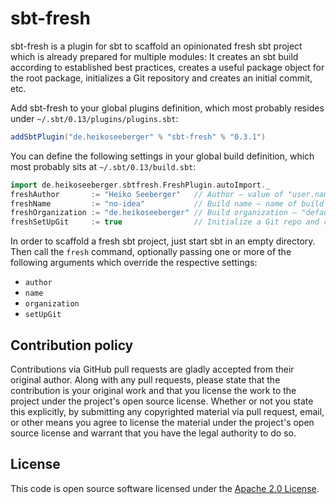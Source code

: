 # sbt-fresh #

sbt-fresh is a plugin for sbt to scaffold an opinionated fresh sbt project which is already prepared for multiple modules: It creates an sbt build according to established best practices, creates a useful package object for the root package, initializes a Git repository and creates an initial commit, etc.

Add sbt-fresh to your global plugins definition, which most probably resides under `~/.sbt/0.13/plugins/plugins.sbt`:

``` scala
addSbtPlugin("de.heikoseeberger" % "sbt-fresh" % "0.3.1")
```

You can define the following settings in your global build definition, which most probably sits at `~/.sbt/0.13/build.sbt`:

``` scala
import de.heikoseeberger.sbtfresh.FreshPlugin.autoImport._
freshAuthor       := "Heiko Seeberger"   // Author – value of "user.name" sys prop or "default" by default
freshName         := "no-idea"           // Build name – name of build directory by default
freshOrganization := "de.heikoseeberger" // Build organization – "default" by default
freshSetUpGit     := true                // Initialize a Git repo and create an initial commit – true by default
```

In order to scaffold a fresh sbt project, just start sbt in an empty directory. Then call the `fresh` command, optionally passing one or more of the following arguments which override the respective settings:
- `author`
- `name`
- `organization`
- `setUpGit`

## Contribution policy ##

Contributions via GitHub pull requests are gladly accepted from their original author. Along with any pull requests, please state that the contribution is your original work and that you license the work to the project under the project's open source license. Whether or not you state this explicitly, by submitting any copyrighted material via pull request, email, or other means you agree to license the material under the project's open source license and warrant that you have the legal authority to do so.

## License ##

This code is open source software licensed under the [Apache 2.0 License]("http://www.apache.org/licenses/LICENSE-2.0.html").
